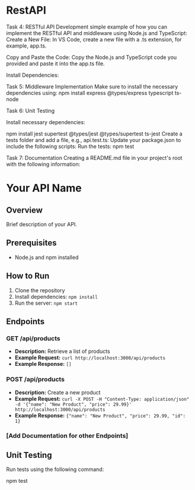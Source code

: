 # RestAPI
Task 4: RESTful API Development
simple example of how you can implement the RESTful API and middleware using Node.js and TypeScript:
Create a New File:
In VS Code, create a new file with a .ts extension, for example, app.ts.

Copy and Paste the Code:
Copy the Node.js and TypeScript code you provided and paste it into the app.ts file.

Install Dependencies:

Task 5: Middleware Implementation
Make sure to install the necessary dependencies using:
npm install express @types/express typescript ts-node


Task 6: Unit Testing


Install necessary dependencies:

npm install jest supertest @types/jest @types/supertest ts-jest
Create a tests folder and add a file, e.g., api.test.ts:
Update your package.json to include the following scripts:
Run the tests:
npm test


Task 7: Documentation
Creating a README.md file in your project's root with the following information:
# Your API Name

## Overview

Brief description of your API.

## Prerequisites

- Node.js and npm installed

## How to Run

1. Clone the repository
2. Install dependencies: `npm install`
3. Run the server: `npm start`

## Endpoints

### GET /api/products

- **Description:** Retrieve a list of products
- **Example Request:** `curl http://localhost:3000/api/products`
- **Example Response:** `[]`

### POST /api/products

- **Description:** Create a new product
- **Example Request:** `curl -X POST -H "Content-Type: application/json" -d '{"name": "New Product", "price": 29.99}' http://localhost:3000/api/products`
- **Example Response:** `{"name": "New Product", "price": 29.99, "id": 1}`

### [Add Documentation for other Endpoints]

## Unit Testing

Run tests using the following command:


npm test
